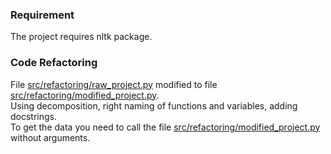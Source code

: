 ### Requirement
The project requires nltk package.<br>

### Code Refactoring <br>
File [src/refactoring/raw_project.py](src/refactoring/raw_project.py) modified to file [src/refactoring/modified_project.py](src/refactoring/modified_project.py).<br>
Using decomposition, right naming of functions and variables, adding docstrings.<br>
To get the data you need to call the file [src/refactoring/modified_project.py](src/refactoring/modified_project.py) without arguments.

